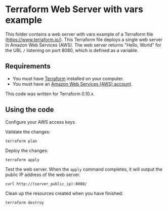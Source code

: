 # Terraform Web Server with vars example

This folder contains a web server with vars example of a Terraform file (https://www.terraform.io/).
This Terraform file deploys a single web server in Amazon Web Services (AWS). The web server returns "Hello, World" for the URL `/` listening on port 8080, which is defined as a variable.

## Requirements

* You must have [Terraform](https://www.terraform.io/) installed on your computer. 
* You must have an [Amazon Web Services (AWS) account](http://aws.amazon.com/).

This code was written for Terraform 0.10.x.

## Using the code

Configure your AWS access keys

Validate the changes:

```
terraform plan
```

Deploy the changes:

```
terraform apply
```

Test the web server. When the `apply` command completes, it will output the public IP address of the web server.

```
curl http://(server_public_ip):8080/
```

Clean up the resources created when you have finished:

```
terraform destroy
```
